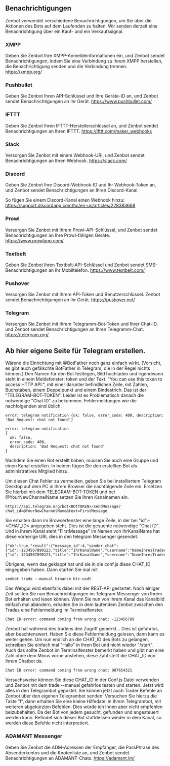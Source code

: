 ## Benachrichtigungen

Zenbot verwendet verschiedene Benachrichtigungen, um Sie über die Aktionen des Bots auf dem Laufenden zu halten. 
Wir senden derzeit eine Benachrichtigung über ein Kauf- und ein Verkaufssignal.

### XMPP

Geben Sie Zenbot Ihre XMPP-Anmeldeinformationen ein, und Zenbot sendet Benachrichtigungen, indem Sie eine Verbindung zu Ihrem XMPP herstellen, die Benachrichtigung senden und die Verbindung trennen. 
https://xmpp.org/

### Pushbullet

Geben Sie Zenbot Ihren API-Schlüssel und Ihre Geräte-ID an, und Zenbot sendet Benachrichtigungen an Ihr Gerät. 
https://www.pushbullet.com/

### IFTTT

Geben Sie Zenbot Ihren IFTTT-Herstellerschlüssel an, und Zenbot sendet Benachrichtigungen an Ihren IFTTT.
https://ifttt.com/maker_webhooks

### Slack

Versorgen Sie Zenbot mit einem Webhook-URI, und Zenbot sendet Benachrichtigungen an Ihren Webhook.
https://slack.com/

### Discord

Geben Sie Zenbot Ihre Discord-Webhook-ID und Ihr Webhook-Token an, und Zenbot sendet Benachrichtigungen an Ihren Discord-Kanal.

So fügen Sie einem Discord-Kanal einen Webhook hinzu: 
https://support.discordapp.com/hc/en-us/articles/228383668

### Prowl

Versorgen Sie Zenbot mit Ihrem Prowl-API-Schlüssel, und Zenbot sendet Benachrichtigungen an Ihre Prowl-fähigen Geräte.
https://www.prowlapp.com/

### Textbelt

Geben Sie Zenbot Ihren Textbelt-API-Schlüssel und Zenbot sendet SMS-Benachrichtigungen an Ihr Mobiltelefon. 
https://www.textbelt.com/

### Pushover

Versorgen Sie Zenbot mit Ihrem API-Token und Benutzerschlüssel. Zenbot sendet Benachrichtigungen an Ihr Gerät.
https://pushover.net/

### Telegram

Versorgen Sie Zenbot mit Ihrem Telegramm-Bot-Token und Ihrer Chat-ID, und Zenbot sendet Benachrichtigungen an Ihren Telegramm-Chat.
https://telegram.org/

## Ab hier eigene Seite für Telegram erstellen.

Wärend die Einrichtung mit @BotFather noch ganz einfach wirkt. (Vorsicht, es gibt auch gefälschte BotFather in Telegram, die in der Regel nichts können.) Den Namen für den Bot festlegen, Bild hochladen und irgendwann steht in einem Meldefenster: token und der Text. "You can use this token to access HTTP API:", mit einer darunter befindlichen Zeile, mit Zahlen, Buchstaben, einem Doppelpunkt und einem Bindestrich. Das ist der "TELEGRAM-BOT-TOKEN". Leider ist es Problematisch danach die notwendige "Chat ID" zu bekommen.
Fehlermeldungen wie die nachfolgenden sind üblich. 
```
error: telegram notification {ok: false, error_code: 400, description: 'Bad Request: chat not found'}

error: telegram notification
{
  ok: false,
  error_code: 400,
  description: 'Bad Request: chat not found'
}
```
Nachdem Sie einen Bot erstellt haben, müssen Sie auch eine Gruppe und einen Kanal erstellen. In beiden fügen Sie den erstellten Bot als administratives Mitglied hinzu. 

Um diesen Chat Fehler zu vermeiden, geben Sie bei installiertem Telegram Desktop auf dem PC in Ihrem Browser die nachfolgende Zeile ein. Ersetzen Sie hierbei <BOTTOKEN> mit dem TELEGRAM-BOT-TOKEN und bei @YourNewChannelName setzen Sie Ihren Kanalnamen ein. 

```
https://api.telegram.org/bot<BOTTOKEN>/sendMessage?chat_id=@YourNewChannelName&text=FirstMessage
```

Sie erhalten dann im Browserfenster eine lange Zeile, in der bei "id":-<CHAT_ID> angegeben steht. Dies ist die gesuchte notwendige "Chat ID". 
Und in Ihrem Kanal steht "FirstMessage" im Namen von IhrKanalName hat diese vorherige URL dies in den telegram Messenger gesendet. 
```
{"ok":true,"result":{"message_id":4,"sender_chat":{"id":-1234567890123,"title":"IhrKanalName","username":"NameIhresTraderbots","type":"channel"},"chat":{"id":-1234567890123,"title":"IhrKanalName","username":"NameIhresTraderbots","type":"channel"},"date":1618303412,"text":"FirstMessage"}}
```

Übrigens, wenn das geklappt hat und sie in die conf.js diese CHAT_ID eingegeben haben. Dann starten Sie mal mit
```
zenbot trade --manual binance.btc-usdt
```
Das Webgui wird ebenfalls dabei mit der REST-API gestartet.
Nach einiger Zeit sollten Sie nun Benachrichtigungen im Telegram Messenger von Ihrem Bot erhalten und lesen können. 
Wenn Sie nun von Ihrem Kanal das Kanalbild einfach mal abändern, erhalten Sie in dem laufendem Zenbot zwischen den Trades eine Fehlermeldung im Terminalfenster. 
```
Chat ID error: command coming from wrong chat: -123456789
```
Zenbot hat während des tradens den Zugriff gemerkt... Dies ist gefahrlos, aber beachtenswert. Haben Sie diese Fehlermeldung gelesen, dann kann es weiter gehen. 
Um nun endlich an die CHAT_ID des Bots zu gelangen, schreiben Sie einfach mal "Hallo" in Ihren Bot und nicht wieder "/start". 
Auch das sollte Zenbot im Terminalfenster bemerkt haben und gibt nun eine Zahl ohne dem Minus vorne anstehen, diese Zahl stellt die CHAT_ID von Ihrem Chatbot da. 

```
Chat ID error: command coming from wrong chat: 987654321
```
Versuchsweise können Sie diese CHAT_ID in der Conf.js Datei verwenden und Zenbot mit dem trade --manual gefahrlos testen und starten. 
Jetzt wird alles in den Telegrambot gepostet. 
Sie können jetzt auch Trader Befehle an Zenbot über den eigenen Telegrambot senden. 
Versuchen Sie hierzu die Taste "l", dann erhalten Sie eine kleine Hilfedatei in Ihrem Telegrambot, mit weiteren abgekürzten Befehlen. 
Dies würde ich Ihnen aber nicht empfehlen beizubehalten. Da der Bot von jedem gesucht, gefunden und angesteuert werden kann. Befindet sich dieser Bot stattdessen wieder in dem Kanal, so werden diese Befehle nicht interpretiert. 

### ADAMANT Messenger

Geben Sie Zenbot die ADM-Adressen der Empfänger, die PassPhrase des Absenderkontos und die Knotenliste an, und Zenbot sendet Benachrichtigungen an ADAMANT-Chats.
https://adamant.im/
